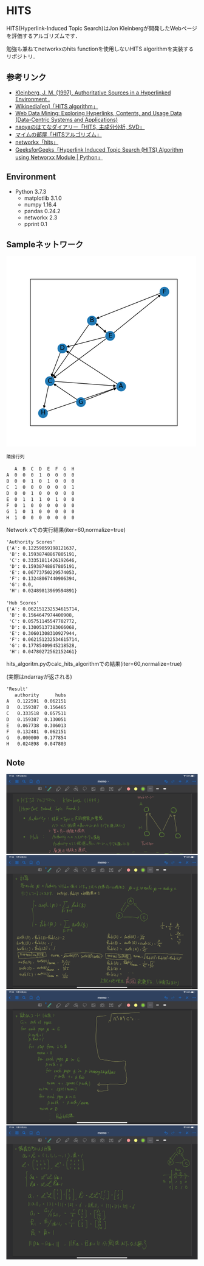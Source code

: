 # HITS

HITS(Hyperlink-Induced Topic Search)はJon Kleinbergが開発したWebページを評価するアルゴリズムです．

勉強も兼ねてnetworkxのhits functionを使用しないHITS algorithmを実装するリポジトリ．

## 参考リンク

- [Kleinberg, J. M. (1997). Authoritative Sources in a Hyperlinked Environment .](https://www.cs.cornell.edu/home/kleinber/auth.pdf)
- [Wikipedia[en]「HITS algorithm」](https://en.wikipedia.org/wiki/HITS_algorithm#cite_note-1)
- [Web Data Mining: Exploring Hyperlinks, Contents, and Usage Data (Data-Centric Systems and Applications)](https://www.amazon.co.jp/Web-Data-Mining-Data-Centric-Applications/dp/3642194591)
- [naoyaのはてなダイアリー「HITS, 主成分分析, SVD」](https://naoya-2.hatenadiary.org/entry/20090301/hits)
- [マイムの部屋「HITSアルゴリズム」](http://mimuuow.hatenablog.com/entry/2015/10/28/113539)
- [networkx「hits」](https://networkx.github.io/documentation/networkx-1.9.1/reference/generated/networkx.algorithms.link_analysis.hits_alg.hits.html)
- [GeeksforGeeks「Hyperlink Induced Topic Search (HITS) Algorithm using Networxx Module | Python」](https://www.geeksforgeeks.org/hyperlink-induced-topic-search-hits-algorithm-using-networxx-module-python/)

## Environment

- Python 3.7.3
  - matplotlib                         3.1.0
  - numpy                              1.16.4
  - pandas                             0.24.2
  - networkx                           2.3
  - pprint                             0.1

## Sampleネットワーク

![sampleDigraph](img/sample_digraph.png)

```
隣接行列

   A  B  C  D  E  F  G  H
A  0  0  0  1  0  0  0  0
B  0  0  1  0  1  0  0  0
C  1  0  0  0  0  0  0  1
D  0  0  1  0  0  0  0  0
E  0  1  1  1  0  1  0  0
F  0  1  0  0  0  0  0  0
G  1  0  1  0  0  0  0  0
H  1  0  0  0  0  0  0  0
```

Network xでの実行結果(iter=60,normalize=true)

```
'Authority Scores'
{'A': 0.12259059198121637,
 'B': 0.15938748867805191,
 'C': 0.33351811426192646,
 'D': 0.15938748867805191,
 'E': 0.06773750229574053,
 'F': 0.13248067440906394,
 'G': 0.0,
 'H': 0.02489813969594891}

'Hub Scores'
{'A': 0.062151232534615714,
 'B': 0.1564647974400908,
 'C': 0.05751145547702772,
 'D': 0.13005137383066068,
 'E': 0.30601308310927944,
 'F': 0.062151232534615714,
 'G': 0.17785409945218528,
 'H': 0.04780272562152461}
```

hits_algoritm.pyのcalc_hits_algorithmでの結果(iter=60,normalize=true)

(実際はndarrayが返される)

```
'Result'
   authority      hubs
A   0.122591  0.062151
B   0.159387  0.156465
C   0.333518  0.057511
D   0.159387  0.130051
E   0.067738  0.306013
F   0.132481  0.062151
G   0.000000  0.177854
H   0.024898  0.047803
```

## Note

![HITS01](img/hits.png)
![HITS02](img/hits2.png)
![HITS03](img/hits3.png)
![HITS04](img/hits4.png)
